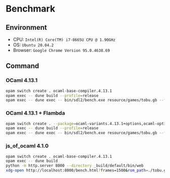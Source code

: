 # Benchmark

## Environment

- CPU: `Intel(R) Core(TM) i7-8665U CPU @ 1.90GHz`
- OS: `Ubuntu 20.04.2`
- Browser: `Google Chrome Version 95.0.4638.69`

## Command

### OCaml 4.13.1

```sh
opam switch create . ocaml-base-compiler.4.13.1
opam exec -- dune build --profile=release
opam exec -- dune exec -- bin/sdl2/bench.exe resource/games/tobu.gb --frames 1500

```

### OCaml 4.13.1 + Flambda

```sh
opam switch create . --package=ocaml-variants.4.13.1+options,ocaml-option-flambda
opam exec -- dune build --profile=release
opam exec -- dune exec -- bin/sdl2/bench.exe resource/games/tobu.gb --frames 1500

```

### js_of_ocaml 4.1.0

```sh
opam switch create . ocaml-base-compiler.4.13.1
opam exec -- dune build
python -m http.server 8000 --directory _build/default/bin/web
xdg-open http://localhost:8000/bench.html?frames=1500&rom_path=./tobu.gb

```

